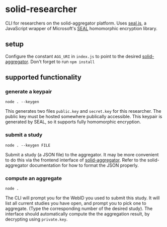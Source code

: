 # solid-researcher

CLI for researchers on the solid-aggregator platform. Uses [seal.js](https://github.com/cory2067/seal.js), a JavaScript wrapper of Microsoft's [SEAL](http://sealcrypto.org) homomorphic encryption library.

## setup
Configure the constant `AGG_URI` in `index.js` to point to the desired [solid-aggregator](https://github.com/cory2067/solid-aggregator). 
Don't forget to run `npm install`

## supported functionality
### generate a keypair
```
node . --keygen
```

This generates two files `public.key` and `secret.key` for this researcher. The public
key must be hosted somewhere publically accessible.  This keypair is generated by SEAL, so
it supports fully homomorphic encryption.

### submit a study
```
node . --keygen FILE
```

Submit a study (a JSON file) to the aggregator. It may be more convenient to do this via the frontend interface of [solid-aggregator](https://github.com/cory2067/solid-aggregator). 
Refer to the solid-aggregator documentation for how to format the JSON properly.

### compute an aggregate
```
node .
```

The CLI will prompt you for the WebID you used to submit this study.
It will list all current studies you have open, and prompt you to pick one
to aggregate. (Type the corresponding number of the desired study). The interface should
automatically compute the the aggregation result, by decrypting using `private.key`.
